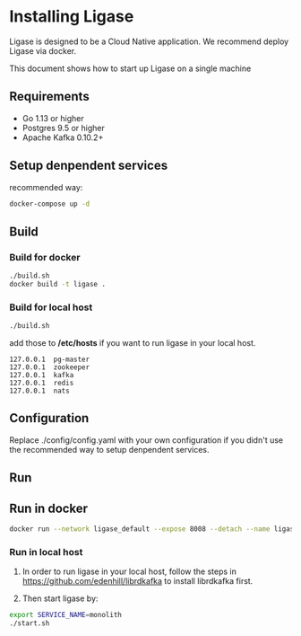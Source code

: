 # Installing Ligase

Ligase is designed to be a Cloud Native application. We recommend deploy Ligase via docker.

This document shows how to start up Ligase on a single machine

## Requirements

* Go 1.13 or higher
* Postgres 9.5 or higher
* Apache Kafka 0.10.2+

## Setup denpendent services
recommended way:

```bash
docker-compose up -d
```

## Build 

### Build for docker

```bash
./build.sh
docker build -t ligase .
```

### Build for local host

```bash
./build.sh
```

add those to **/etc/hosts** if you want to run ligase in your local host.

```shell
127.0.0.1  pg-master
127.0.0.1  zookeeper
127.0.0.1  kafka
127.0.0.1  redis
127.0.0.1  nats
```

## Configuration

Replace ./config/config.yaml with your own configuration if you didn't use the recommended way to setup denpendent services. 


## Run

## Run in docker

```sh
docker run --network ligase_default --expose 8008 --detach --name ligase ligase
```

### Run in local host

1. In order to run ligase in your local host, follow the steps in https://github.com/edenhill/librdkafka to install librdkafka first.

2. Then start ligase by:

```sh
export SERVICE_NAME=monolith
./start.sh
```